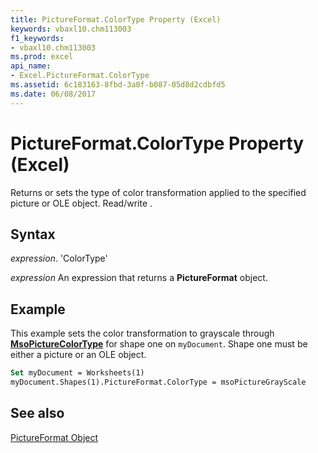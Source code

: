 ```yaml
---
title: PictureFormat.ColorType Property (Excel)
keywords: vbaxl10.chm113003
f1_keywords:
- vbaxl10.chm113003
ms.prod: excel
api_name:
- Excel.PictureFormat.ColorType
ms.assetid: 6c183163-8fbd-3a0f-b087-05d8d2cdbfd5
ms.date: 06/08/2017
---
```



# PictureFormat.ColorType Property (Excel)

Returns or sets the type of color transformation applied to the specified picture or OLE object. Read/write .


## Syntax

 _expression_. 'ColorType'

 _expression_ An expression that returns a **PictureFormat** object.


## Example

This example sets the color transformation to grayscale through  **[MsoPictureColorType](http://msdn.microsoft.com/library/d11f2d08-2ac9-6cf4-34b8-7ffaabb5d4ae%28Office.15%29.aspx)** for shape one on `myDocument`. Shape one must be either a picture or an OLE object.


```vb
Set myDocument = Worksheets(1) 
myDocument.Shapes(1).PictureFormat.ColorType = msoPictureGrayScale
```


## See also


[PictureFormat Object](Excel.PictureFormat.md)

